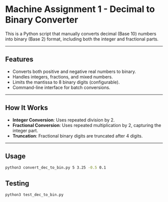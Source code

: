 # Machine Assignment 1 - Decimal to Binary Converter
This is a Python script that manually converts decimal (Base 10) numbers into binary (Base 2) format, including both the integer and fractional parts.

---

## Features
- Converts both positive and negative real numbers to binary.
- Handles integers, fractions, and mixed numbers.
- Limits the mantissa to 8 binary digits (configurable).
- Command-line interface for batch conversions.

---

## How It Works
- **Integer Conversion**: Uses repeated division by 2.
- **Fractional Conversion**: Uses repeated multiplication by 2, capturing the integer part.
- **Truncation**: Fractional binary digits are truncated after 4 digits.

---

## Usage
```bash
python3 convert_dec_to_bin.py 5 3.25 -0.5 0.1
```

## Testing
```bash
python3 test_dec_to_bin.py
```